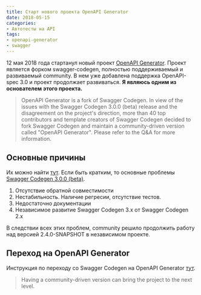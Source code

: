 ```yaml
---
title: Старт нового проекта OpenAPI Generator
date: 2018-05-15
categories:
- Автотесты на API
tags:
- openapi-generator
- swagger
---
```

12 мая 2018 года стартанул новый проект [OpenAPI Generator](https://github.com/OpenAPITools/openapi-generator). Проект является форком swagger-codegen, полностью поддерживаемый и развиваемый community. В нем уже добавлена поддержка OpenAPI-spec 3.0 и проект продолжает развиваться. **Я являюсь одним из основателем этого проекта.**

>OpenAPI Generator is a fork of Swagger Codegen. In view of the issues with the Swagger Codegen 3.0.0 (beta) release and the disagreement on the project's direction, more than 40 top contributors and template creators of Swagger Codegen decided to fork Swagger Codegen and maintain a community-driven version called "OpenAPI Generator". Please refer to the Q&A for more information.

## Основные причины
Их можно найти [тут](https://github.com/OpenAPITools/openapi-generator/blob/master/docs/qna.md).
Если быть кратким, то основные проблемы [Swagger Codegen 3.0.0 (beta)](https://github.com/swagger-api/swagger-codegen/releases/tag/v3.0.0-rc0).

1. Отсутствие обратной совместимости
2. Нестабильность. Наличие регресии, отсутствие тестов.
3. Недостаточно документации
4. Независимое развитие Swagger Codegen 3.x от Swagger Codegen 2.x

В следствии всех этих проблем, community решило продолжить работу над версией 2.4.0-SNAPSHOT в независимом проекте.

## Переход на OpenAPI Generator
Инструкция по переходу со Swagger Codegen на OpenAPI Generator [тут](https://github.com/OpenAPITools/openapi-generator/blob/master/docs/migration-from-swagger-codegen.md).

>  Having a community-driven version can bring the project to the next level.


 
 

